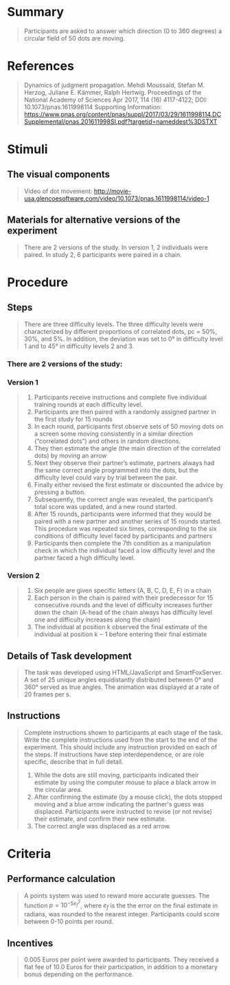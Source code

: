 # Summary
> Participants are asked to answer which direction (0 to 360 degrees) a circular field of 50 dots are moving.

# References
> Dynamics of judgment propagation. Mehdi Moussaïd, Stefan M. Herzog, Juliane E. Kämmer, Ralph Hertwig. Proceedings of the National Academy of Sciences Apr 2017, 114 (16) 4117-4122; DOI: 10.1073/pnas.1611998114
> Supporting Information: https://www.pnas.org/content/pnas/suppl/2017/03/29/1611998114.DCSupplemental/pnas.201611998SI.pdf?targetid=nameddest%3DSTXT


# Stimuli
## The visual components
> Video of dot movement: http://movie-usa.glencoesoftware.com/video/10.1073/pnas.1611998114/video-1

## Materials for alternative versions of the experiment 
> There are 2 versions of the study. In version 1,  2 individuals were paired. In study 2, 6 participants were paired in a chain.

# Procedure
## Steps
> There are three difficulty levels. The three difficulty levels were characterized by
different proportions of correlated dots, pc = 50%, 30%, and 5%. In addition, the deviation was set to 0° in difficulty level 1 and to 45° in
difficulty levels 2 and 3.

### There are 2 versions of the study:
  ### Version 1 
 > 1. Participants receive instructions and complete five individual training rounds at each difficulty level.
> 2. Participants are then paired with a randomly assigned partner in the first study for 15 rounds
> 3. In each round, participants first observe sets of 50 moving dots on a screen some moving consistently in a similar direction (“correlated dots”) and others in random directions.
> 4. They then estimate the angle (the main direction of the correlated dots) by moving an arrow
> 5. Next they observe their partner’s estimate, partners always had the same correct angle programmed into the dots, but the difficulty level could vary by trial between the pair.
> 6. Finally either revised the first estimate or discounted the advice by pressing a button.
> 7. Subsequently, the correct angle was revealed, the participant’s total score was updated, and a new round started.
> 8. After 15 rounds, participants were informed that they would be paired with a new partner and another series of 15 rounds started. This procedure was repeated six times, corresponding to the six conditions of difficulty level faced by participants and partners
> 9. Participants then complete the 7th condition as a manipulation check in which the individual faced a low difficulty level and the partner faced a high difficulty level.


 ### Version 2 
> 1. Six people are given specific letters (A, B, C, D, E, F) in a chain
> 2. Each person in the chain is paired with their predecessor for 15 consecutive rounds and the level of difficulty increases further down the chain (A-head of the chain always has difficulty level one and difficulty increases along the chain)
> 3. The individual at position k observed the final estimate of the individual at position k ‒ 1 before entering their final estimate

## Details of Task development
> The task was developed using HTML/JavaScript and SmartFoxServer. A set of 25 unique angles equidistantly distributed between 0° and
360° served as true angles. The animation was displayed at a rate of 20 frames
per s.


## Instructions
> Complete instructions shown to participants at each stage of the task.  
> Write the complete instructions used from the start to the end of the experiment. This should include any instruction provided on each of the steps. If instructions have step interdependence, or are role specific, describe that in full detail.
> 1. While the dots are still moving, participants indicated their estimate by using the computer mouse to place a black arrow in the circular area.
> 2. After confirming the estimate (by a mouse click), the dots stopped moving and a blue arrow indicating the partner's guess was displaced. Participants were instructed to revise (or not revise) their estimate, and confirm their new estimate.
> 3. The correct angle was displaced as a red arrow. 


# Criteria
## Performance calculation
> A points system was used to reward more accurate guesses. The function $p=10^{-5e_f^2}$, where $e_f$ is the the error on the final estimate in radians, was rounded to the nearest integer. Participants could score between 0-10 points per round.

## Incentives
> 0.005 Euros per point were awarded to participants. They received a flat fee of 10.0 Euros for their participation, in addition to a monetary bonus depending on the performance.
